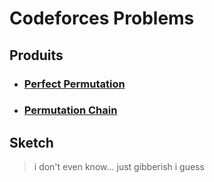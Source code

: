 # Codeforces Problems

## Produits
- ### **[Perfect Permutation](https://codeforces.com/problemset/problem/1711/A)**
- ### **[Permutation Chain](https://codeforces.com/problemset/problem/1716/B)**

## Sketch
> i don't even know... just gibberish i guess
